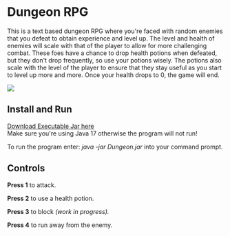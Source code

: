# Dungeon RPG
This is a text based dungeon RPG where you're faced with random enemies that you defeat to obtain experience and level up. The level and health of enemies will scale with that of the player to allow for more challenging combat. These foes have a chance to drop health potions when defeated, but they don't drop frequently, so use your potions wisely. The potions also scale with the level of the player to ensure that they stay useful as you start to level up more and more. Once your health drops to 0, the game will end.

<image src="Dungeon RPG.jpg"/>

## Install and Run

[Download Executable Jar here ](https://github.com/Epicskylegend/Dungeon_RPG/releases/download/V1.0/Dungeon.jar)  
Make sure you're using Java 17 otherwise the program will not run!

To run the program enter:  <i>java -jar Dungeon.jar</i> into your command prompt.

## Controls
<b>Press 1</b> to attack.

<b>Press 2</b> to use a health potion.

<b>Press 3</b> to block <i>(work in progress).</i>

<b>Press 4</b> to run away from the enemy.

